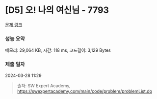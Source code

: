 # [D5] 오! 나의 여신님 - 7793 

[문제 링크](https://swexpertacademy.com/main/code/problem/problemDetail.do?contestProbId=AWsBQpPqMNMDFARG) 

### 성능 요약

메모리: 29,064 KB, 시간: 118 ms, 코드길이: 3,129 Bytes

### 제출 일자

2024-03-28 11:29



> 출처: SW Expert Academy, https://swexpertacademy.com/main/code/problem/problemList.do